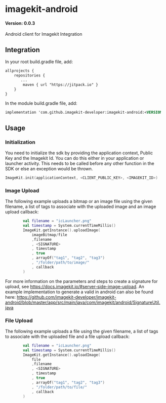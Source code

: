 # imagekit-android
#### Version: 0.0.3
Android client for Imagekit Integration


## Integration
In your root build.gradle file, add:
```xml
allprojects {
    repositories {
       ...
        maven { url "https://jitpack.io" }
    }
}
```

In the module build.gradle file, add:
```xml 
implementation 'com.github.imagekit-developer:imagekit-android:<VERSION>'
```


## Usage
### Initialization
You need to initialize the sdk by providing the application context, Public Key and the Imagekit Id. You can do this either in your application or launcher activity. This needs to be called before any other function in the SDK or else an exception would be thrown.
```kotlin
ImageKit.init(applicationContext, <CLIENT_PUBLIC_KEY>, <IMAGEKIT_ID>)
```

### Image Upload

The following example uploads a bitmap or an image file using the given filename, a list of tags to associate with the uploaded image and an image upload callback:
``` kotlin
        val filename = "icLauncher.png"
        val timestamp = System.currentTimeMillis()
        ImageKit.getInstance().uploadImage(
            imageBitmap/file
            ,filename
            , <SIGNATURE>
            , timestamp
            , true
            , arrayOf("tag1", "tag2", "tag3")
            , "/folder/path/to/image/"
            , callback
        )
```

For more information on the parameters and steps to create a signature for upload, see https://docs.imagekit.io/#server-side-image-upload. An example implementation to generate a valid in android can also be found here: https://github.com/imagekit-developer/imagekit-android/blob/master/app/src/main/java/com/imagekit/android/SignatureUtil.java

### File Upload
The following example uploads a file using the given filename, a list of tags to associate with the uploaded file and a file upload callback:
``` kotlin
        val filename = "icLauncher.png"
        val timestamp = System.currentTimeMillis()
        ImageKit.getInstance().uploadImage(
            file
            ,filename
            , <SIGNATURE>
            , timestamp
            , true
            , arrayOf("tag1", "tag2", "tag3")
            , "/folder/path/to/file/"
            , callback
        )
```
